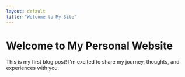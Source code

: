 ```yaml
---
layout: default
title: "Welcome to My Site"
---
```


# Welcome to My Personal Website

This is my first blog post! I'm excited to share my journey, thoughts, and experiences with you.